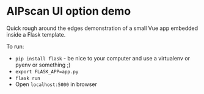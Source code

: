 # AIPscan UI option demo

Quick rough around the edges demonstration of a small Vue app embedded inside a Flask template.

To run:

* `pip install flask` - be nice to your computer and use a virtualenv or pyenv or something ;)
* `export FLASK_APP=app.py`
* `flask run`
* Open `localhost:5000` in browser
